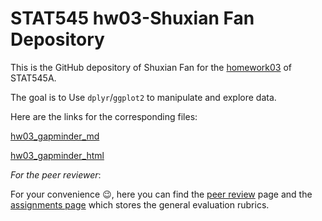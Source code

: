 # STAT545 hw03-Shuxian Fan Depository

This is the GitHub depository of Shuxian Fan for the [homework03](http://stat545.com/Classroom/assignments/hw03/hw03.html) of STAT545A.

The goal is to Use `dplyr`/`ggplot2` to manipulate and explore data. 

Here are the links for the corresponding files:

[hw03_gapminder_md](https://github.com/STAT545-UBC-students/hw02-ShuxianFan/blob/master/hw03_gapminder.md)

[hw03_gapminder_html](https://github.com/STAT545-UBC-students/hw02-ShuxianFan/blob/master/hw03_gapminder.html)


_For the peer reviewer_: 

For your convenience :wink:, here you can find the [peer review](http://stat545.com/Classroom/assignments/peer-review.html) page and the [assignments page](http://stat545.com/Classroom/assignments/) which stores the general evaluation rubrics.
